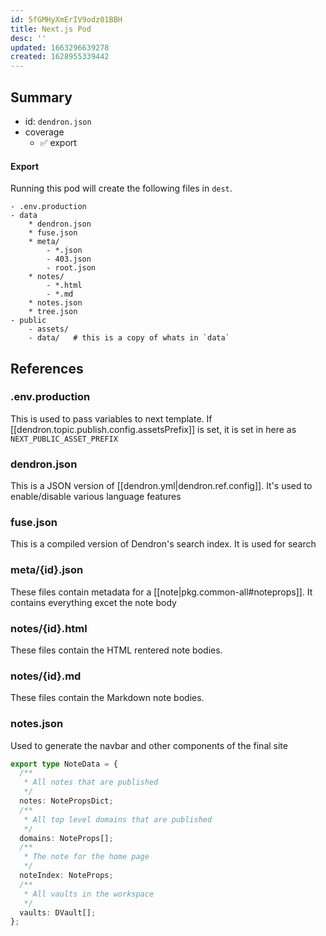 ```yaml
---
id: 5fGMHyXmErIV9odz01BBH
title: Next.js Pod
desc: ''
updated: 1663296639278
created: 1628955339442
---
```


## Summary
- id: `dendron.json`
- coverage
  - ✅ export 

#### Export

Running this pod will create the following files in `dest`.

```
- .env.production
- data
    * dendron.json
    * fuse.json
    * meta/
        - *.json
        - 403.json
        - root.json
    * notes/
        - *.html
        - *.md
    * notes.json
    * tree.json
- public
    - assets/
    - data/   # this is a copy of whats in `data`
```

## References

### .env.production
This is used to pass variables to next template. If [[dendron.topic.publish.config.assetsPrefix]] is set, it is set in here as `NEXT_PUBLIC_ASSET_PREFIX`

### dendron.json

This is a JSON version of [[dendron.yml|dendron.ref.config]]. It's used to enable/disable various language features

### fuse.json

This is a compiled version of Dendron's search index. It is used for search

### meta/{id}.json

These files contain metadata for a [[note|pkg.common-all#noteprops]]. It contains everything excet the note body

### notes/{id}.html

These files contain the HTML rentered note bodies.

### notes/{id}.md

These files contain the Markdown note bodies.

### notes.json

Used to generate the navbar and other components of the final site

```ts
export type NoteData = {
  /**
   * All notes that are published
   */
  notes: NotePropsDict;
  /**
   * All top level domains that are published
   */
  domains: NoteProps[];
  /**
   * The note for the home page
   */
  noteIndex: NoteProps;
  /**
   * All vaults in the workspace
   */
  vaults: DVault[];
};
```
